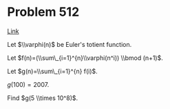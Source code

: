 # Problem 512

[Link](https://projecteuler.net/problem=512)

Let $\\varphi(n)$ be Euler's totient function.

Let $f(n)=(\\sum\_{i=1}^{n}\\varphi(n^i)) \\bmod (n+1)$.

Let $g(n)=\\sum\_{i=1}^{n} f(i)$.

$g(100)=2007$. 

Find $g(5 \\times 10^8)$.